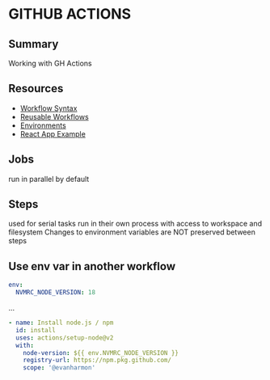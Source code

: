 # GITHUB ACTIONS

## Summary

Working with GH Actions

## Resources

- [Workflow Syntax](https://help.github.com/en/actions/automating-your-workflow-with-github-actions/workflow-syntax-for-github-actions#jobs)
- [Reusable Workflows](https://docs.github.com/en/actions/learn-github-actions/reusing-workflows)
- [Environments](https://docs.github.com/en/actions/deployment/targeting-different-environments/using-environments-for-deployment)
- [React App Example](https://dev.to/dyarleniber/setting-up-a-ci-cd-workflow-on-github-actions-for-a-react-app-with-github-pages-and-codecov-4hnp)

## Jobs

run in parallel by default

## Steps

used for serial tasks
run in their own process with access to workspace and filesystem
Changes to environment variables are NOT preserved between steps

## Use env var in another workflow

```yaml
env:
  NVMRC_NODE_VERSION: 18
```

...

```yaml
- name: Install node.js / npm
  id: install
  uses: actions/setup-node@v2
  with:
    node-version: ${{ env.NVMRC_NODE_VERSION }}
    registry-url: https://npm.pkg.github.com/
    scope: '@evanharmon'
```
